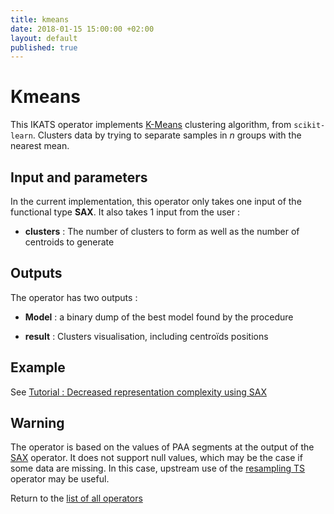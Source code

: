 ```yaml
---
title: kmeans
date: 2018-01-15 15:00:00 +02:00
layout: default
published: true
---
```

# Kmeans

This IKATS operator implements [K-Means](https://en.wikipedia.org/wiki/K-means_clustering) clustering algorithm, from `scikit-learn`. Clusters data by trying to separate samples in *n* groups with the nearest mean.


## Input and parameters

In the current implementation, this operator only takes one input of the functional type **SAX**.
It also takes 1 input from the user :

- **clusters** : The number of clusters to form as well as the number of centroids to generate


## Outputs

The operator has two outputs :

 - **Model** : a binary dump of the best model found by the procedure

 - **result** : Clusters visualisation, including centroïds positions

## Example
See [Tutorial : Decreased representation complexity using SAX](https://ikats.org/doc/tutorials/tuto_sax.html)


## Warning

The operator is based on the values of PAA segments at the output of the [SAX](https://ikats.org/doc/operators/sax.html) operator. It does not support null values, which may be the case if some data are missing. In this case, upstream use of the [resampling TS](https://ikats.org/doc/operators/resample.html) operator may be useful.


Return to the [list of all operators](https://ikats.org/operators.html)

